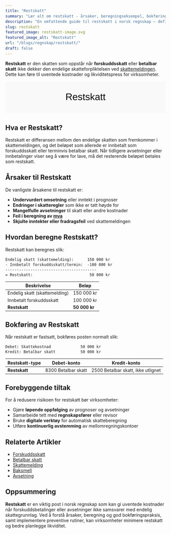 ```yaml
---
title: "Restskatt"
summary: "Lær alt om restskatt - årsaker, beregningseksempel, bokføring og tips for å unngå restskatt i din virksomhet."
description: "En omfattende guide til restskatt i norsk regnskap – definisjon, beregning, bokføring og forebygging."
slug: restskatt
featured_image: restskatt-image.svg
featured_image_alt: "Restskatt"
url: "/blogs/regnskap/restskatt/"
draft: false
---
```


**Restskatt** er den skatten som oppstår når **forskuddsskatt** eller **betalbar skatt** ikke dekker den endelige skatteforpliktelsen ved [skattemeldingen](/blogs/regnskap/skattemelding "Skattemelding - Komplett Guide til Utfylling og Innlevering"). Dette kan føre til uventede kostnader og likviditetspress for virksomheter.

![Illustrasjon av Restskatt](restskatt-image.svg)

## Hva er Restskatt?

Restskatt er differansen mellom den endelige skatten som fremkommer i skattemeldingen, og det beløpet som allerede er innbetalt som forskuddsskatt eller terminvis betalbar skatt. Når tidligere avsetninger eller innbetalinger viser seg å være for lave, må det resterende beløpet betales som restskatt.

## Årsaker til Restskatt

De vanligste årsakene til restskatt er:

* **Undervurdert omsetning** eller inntekt i prognoser
* **Endringer i skatteregler** som ikke er tatt høyde for
* **Mangelfulle avsetninger** til skatt eller andre kostnader
* **Feil i beregning av [mva](/blogs/regnskap/hva-er-moms-mva "Hva er Merverdiavgift (MVA)? Beregning og Regnskapsføring")**
* **Skjulte inntekter eller fradragsfeil** ved skattemeldingen

## Hvordan beregne Restskatt?

Restskatt kan beregnes slik:

```
Endelig skatt (skattemelding):      150 000 kr
- Innbetalt forskuddsskatt/termin:  -100 000 kr
----------------------------------------
= Restskatt:                         50 000 kr
```

| Beskrivelse                   | Beløp      |
|-------------------------------|------------|
| Endelig skatt (skattemelding) | 150 000 kr |
| Innbetalt forskuddsskatt      | 100 000 kr |
| **Restskatt**                 | **50 000 kr** |

## Bokføring av Restskatt

Når restskatt er fastsatt, bokføres posten normalt slik:

```text
Debet: Skattekostnad             50 000 kr
Kredit: Betalbar skatt           50 000 kr
```

| Restskatt-type | Debet-konto                   | Kredit-konto                       |
|----------------|-------------------------------|------------------------------------|
| **Restskatt**  | 8300 Betalbar skatt           | 2500 Betalbar skatt, ikke utlignet |

## Forebyggende tiltak

For å redusere risikoen for restskatt bør virksomheter:

* Gjøre **løpende oppfølging** av prognoser og avsetninger
* Samarbeide tett med **regnskapsfører** eller revisor
* Bruke **digitale verktøy** for automatisk skatteberegning
* Utføre **kontinuerlig avstemming** av mellomregningskontoer

## Relaterte Artikler

* [Forskuddsskatt](/blogs/regnskap/hva-er-forskuddsskatt "Hva er Forskuddsskatt? Beregning og Innbetaling")
* [Betalbar skatt](/blogs/regnskap/betalbar-skatt "Betalbar skatt – Komplett guide til beregning og håndtering")
* [Skattemelding](/blogs/regnskap/skattemelding "Skattemelding - Komplett Guide til Utfylling og Innlevering")
* [Baksmell](/blogs/regnskap/baksmell "Baksmell – Uventet ekstrakostnad ved skatteoppgjør")
* [Avsetning](/blogs/regnskap/avsetning "Avsetning i Regnskap - Komplett Guide til Avsetninger og Estimater")

## Oppsummering

**Restskatt** er en viktig post i norsk regnskap som kan gi uventede kostnader når forskuddsbetalinger eller avsetninger ikke samsvarer med endelig skattegrunnlag. Ved å forstå årsaker, beregning og god bokføringspraksis, samt implementere preventive rutiner, kan virksomheter minimere restskatt og bedre planlegge likviditet.
